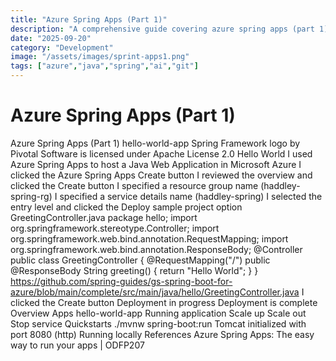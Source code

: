 ```yaml
---
title: "Azure Spring Apps (Part 1)"
description: "A comprehensive guide covering azure spring apps (part 1)"
date: "2025-09-20"
category: "Development"
image: "/assets/images/sprint-apps1.png"
tags: ["azure","java","spring","ai","git"]
---
```


# Azure Spring Apps (Part 1)

Azure Spring Apps (Part 1) hello-world-app Spring Framework logo by Pivotal Software is licensed under Apache License 2.0 Hello World I used Azure Spring Apps to host a Java Web Application in Microsoft Azure I clicked the Azure Spring Apps Create button I reviewed the overview and clicked the Create button I specified a resource group name (haddley-spring-rg) I specified a service details name (haddley-spring) I selected the entry level and clicked the Deploy sample project option GreetingController.java package hello; import org.springframework.stereotype.Controller; import org.springframework.web.bind.annotation.RequestMapping; import org.springframework.web.bind.annotation.ResponseBody; @Controller public class GreetingController { @RequestMapping("/") public @ResponseBody String greeting() { return "Hello World"; } } https://github.com/spring-guides/gs-spring-boot-for-azure/blob/main/complete/src/main/java/hello/GreetingController.java I clicked the Create button Deployment in progress Deployment is complete Overview Apps hello-world-app Running application Scale up Scale out Stop service Quickstarts ./mvnw spring-boot:run Tomcat initialized with port 8080 (http) Running locally References Azure Spring Apps: The easy way to run your apps | ODFP207
